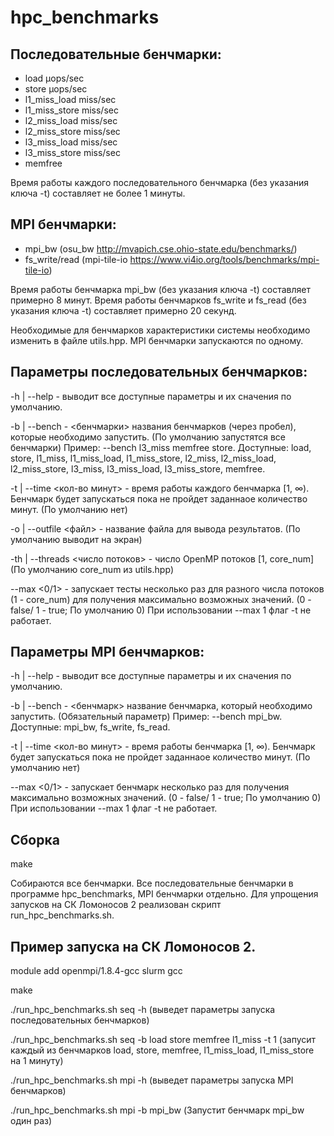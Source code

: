 # hpc_benchmarks

## Последовательные бенчмарки:
* load µops/sec
* store µops/sec
* l1_miss_load miss/sec
* l1_miss_store miss/sec
* l2_miss_load miss/sec
* l2_miss_store miss/sec
* l3_miss_load miss/sec
* l3_miss_store miss/sec
* memfree

Время работы каждого последовательного бенчмарка (без указания ключа -t) составляет не более 1 минуты.

## MPI бенчмарки:
* mpi_bw (osu_bw http://mvapich.cse.ohio-state.edu/benchmarks/)
* fs_write/read (mpi-tile-io https://www.vi4io.org/tools/benchmarks/mpi-tile-io)

Время работы бенчмарка mpi_bw (без указания ключа -t) составляет примерно 8 минут.
Время работы бенчмарков fs_write и fs_read (без указания ключа -t) составляет примерно 20 секунд.

Необходимые для бенчмарков характеристики системы необходимо изменить в файле utils.hpp.
MPI бенчмарки запускаются по одному.

## Параметры последовательных бенчмарков:
-h | --help - выводит все доступные параметры и их сначения по умолчанию.

-b | --bench - <бенчмарки> названия бенчмарков (через пробел), которые необходимо запустить. (По умолчанию запустятся все бенчмарки) Пример: --bench l3_miss memfree store. Доступные: load, store, l1_miss, l1_miss_load, l1_miss_store, l2_miss, l2_miss_load, l2_miss_store, l3_miss, l3_miss_load, l3_miss_store, memfree.

-t | --time <кол-во минут> - время работы каждого бенчмарка [1, ∞). Бенчмарк будет запускаться пока не пройдет заданнаое количество минут. (По умолчанию нет)

-o | --outfile <файл> - название файла для вывода результатов. (По умолчанию выводит на экран)

-th | --threads <число потоков> - число OpenMP потоков [1, core_num] (По умолчанию core_num из utils.hpp)

--max <0/1> - запускает тесты несколько раз для разного числа потоков (1 - core_num) для получения максимально возможных значений. (0 - false/ 1 - true; По умолчанию 0) При использовании --max 1 флаг -t не работает.

## Параметры MPI бенчмарков:
-h | --help - выводит все доступные параметры и их сначения по умолчанию.

-b | --bench - <бенчмарк> название бенчмарка, который необходимо запустить. (Обязательный параметр) Пример: --bench mpi_bw. Доступные: mpi_bw, fs_write, fs_read.

-t | --time <кол-во минут> - время работы бенчмарка [1, ∞). Бенчмарк будет запускаться пока не пройдет заданнаое количество минут. (По умолчанию нет)

--max <0/1> - запускает бенчмарк несколько раз для получения максимально возможных значений. (0 - false/ 1 - true; По умолчанию 0) При использовании --max 1 флаг -t не работает.



## Сборка
make

Собираются все бенчмарки. Все последовательные бенчмарки в программе hpc_benchmarks, MPI бенчмарки отдельно.
Для упрощения запусков на СК Ломоносов 2 реализован скрипт run_hpc_benchmarks.sh.

## Пример запуска на СК Ломоносов 2.
module add openmpi/1.8.4-gcc slurm gcc

make

./run_hpc_benchmarks.sh seq -h (выведет параметры запуска последовательных бенчмарков)

./run_hpc_benchmarks.sh seq -b load store memfree l1_miss -t 1 (запусит каждый из бенчмарков load, store, memfree, l1_miss_load, l1_miss_store на 1 минуту)

./run_hpc_benchmarks.sh mpi -h (выведет параметры запуска MPI бенчмарков)

./run_hpc_benchmarks.sh mpi -b mpi_bw (Запустит бенчмарк mpi_bw один раз)
